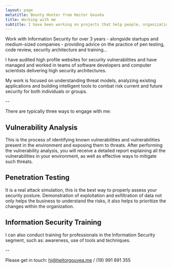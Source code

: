 ```yaml
---
layout: page
metatitle: Bounty Hunter from Heitor Gouvêa
title: Working with me
subtitle: I have been working on projects that help people, organizations and companies take control of their own informations.
---
```


Work with Information Security for over 3 years - alongside startups and medium-sized companies - providing advice on the practice of pen testing, code review, security architecture and training...

I have audited high profile websites for security vulnerabilities and have managed and worked in teams of software developers and computer scientists delivering high security architectures.

My work is focused on understanding threat models, analyzing existing applications and building intelligent tools to combat risk current and future security for both individuals or groups.

--

There are typically three ways to engage with me:

## Vulnerability Analysis

This is the process of identifying known vulnerabilities and vulnerabilities present in the environment and exposing them to threats. After performing the vulnerability analysis, you will receive a detailed report explaining all the vulnerabilities in your environment, as well as effective ways to mitigate such threats.

## Penetration Testing

It is a real attack simulation, this is the best way to properly assess your security posture. Demonstration of exploitation and exfiltration of data not only helps the business to understand the risks, it also helps to prioritize the changes within the organization.

## Information Security Training

I can also conduct training for professionals in the Information Security segment, such as: awareness, use of tools and techniques.

--

Please get in touch: <hi@heitorgouvea.me> / (19) 991 891 355
